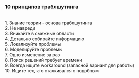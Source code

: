 ### 10 принципов траблшутинга
<br>
1. Знание теории - основа траблшутинга <br>
2. Не навреди <br>
3. Вникайте в смежные области <br>
4. Детально собирайте информацию <br>
5. Локализуйте проблемы <br>
6. Моделируйте проблемы <br>
7. Одно изменение за раз <br>
8. Поиск решений требует времени <br>
9. Всегда ищите workaround (запасной вариант для работы) <br>
10. Ищите тех, кто сталкивался с подобным <br>
